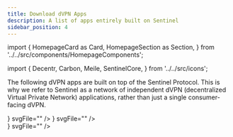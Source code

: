 ```yaml
---
title: Download dVPN Apps
description: A list of apps entirely built on Sentinel
sidebar_position: 4
---
```


import {
  HomepageCard as Card,
  HomepageSection as Section,
} from '../../src/components/HomepageComponents';

import {
  Decentr,
  Carbon,
  Meile,
  SentinelCore,
} from '../../src/icons';

The following dVPN apps are built on top of the Sentinel Protocol. This is why we refer to Sentinel as a network of independent dVPN (decentralized Virtual Private Network) applications, rather than just a single consumer-facing dVPN.

<Section id="web-sdks" hasSubSections>
    <Section
              title="⚙️ White-labels that build their app on the Sentinel Protocol"
              id="core-sdks"
              HeadingTag="h4"
            >
    <Card
        title="Sentinel Shield dVPN"
        description="Open source, p2p, trustless architecture powers one of the most decentralized consumer-facing DePIN applications ever created. Everything from peer discovery to connection authorization is through the blockchain; encrypted and safely in your hands, not in a VPN company's database."
        to="https://shield.sentinel.co/"
        icon={<SentinelCore />}
        svgFile=""
    />
    <Card
        title="Meile dVPN"
        description="Meile is a decentralized VPN solution built on top of the Sentinel Blockchain. Utilizing blockchain technology alongside community hosted decentralized nodes creates a private and censorship resistant network for everyone."
        to="https://mathnodes.com/index.php/meile-dvpn-client-linux-os-x/"
        icon={<Meile />}
        svgFile=""
    />
    <Card
        title="DVPN Telegram Bot"
        description="An innovative mini-app created by Norse Labs and powered by the Sentinel blockchain. It lets you securely and privately connect to thousands of dVPN servers worldwide, all for free! Since it’s used via Telegram, there’s no need to download any additional apps."
        to="https://t.me/dvpnbot"
        svgFile="/icons/dvpn-telegram-bot.svg"
    />
    <Card
        title="Independent dVPN"
        description="Independent dVPN is a Turkish free and fully decentralized service created by volunteers who prioritize digital human rights, offering powerful features like WireGuard and V2Ray support."
        to="https://independentdvpn.com"
        icon=""
        svgFile="/icons/independentdvpn.png"
    />
    <Card
        title="V2:App"
        description="V2App, powered by the advanced V2Ray platform, offers seamless access to a free and open internet. Built on top of Sentinel dVPN blockchain, v2app emphasizes strong privacy and security, without compromising on speed and reliability."
        to="https://v2.app/"
        svgFile="/icons/v2.svg"
    />
    <Card
        title="Breadcrumbs"
        description="Take charge of your online privacy with Breadcrumbs. Protect your digital footprint and earn rewards for your data. Our advanced VPN, powered by Sentinel, ensures top-notch security, keeping your information safe and inaccessible to prying eyes."
        to="https://www.breadcrumbsdata.com/"
        icon=""
        svgFile="/icons/breadcrumbs.svg"
    />
    <Card
        title="Dofwifhat dVPN"
        description="It’s a dVPN wif a hat! The Sentinel Ecosystem's first foray into the memecoin world. This application is entirely open source, accessible on GitHub, and compatible with both Android and iOS platforms."
        to="https://dogwifhatdvpn.com/"
        icon=""
        svgFile="/icons/dogwifhat.png"
    />
    </Section>
</Section>

<Section id="web-sdks" hasSubSections>
    <Section
              title="⚙️ 3rd party apps that have Sentinel integrated"
              id="core-sdks"
              HeadingTag="h4"
            >
    <Card
        title="Decentr Browser"
        description="Decentr is a browser with unparalleled speed, security and utility. Included in the browser release is Sentinel dVPN and Adblock."
        to="https://decentr.net/"
        icon={<Decentr />}
        svgFile=""
    />
    </Section>
</Section>
